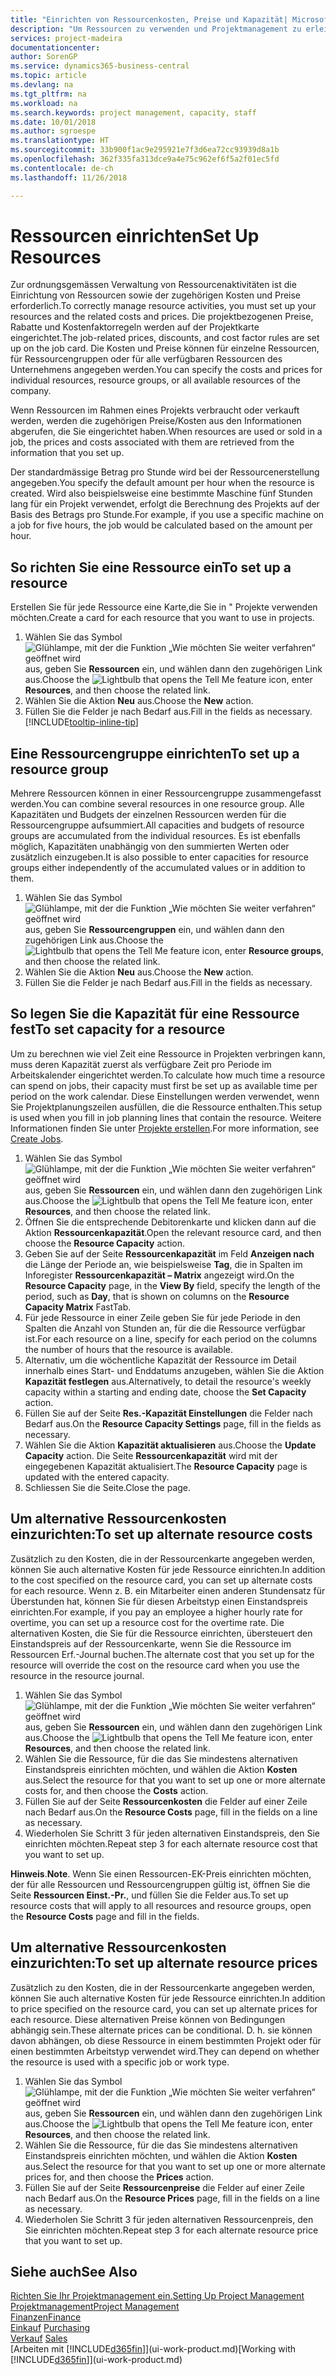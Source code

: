 ```yaml
---
title: "Einrichten von Ressourcenkosten, Preise und Kapazität| Microsoft Docs"
description: "Um Ressourcen zu verwenden und Projektmanagement zu erleichtern, können Sie Kosten und Preisen für einzelne Ressourcen oder Ressourcengruppen angeben und die die Ressourcenkapazität festlegen."
services: project-madeira
documentationcenter: 
author: SorenGP
ms.service: dynamics365-business-central
ms.topic: article
ms.devlang: na
ms.tgt_pltfrm: na
ms.workload: na
ms.search.keywords: project management, capacity, staff
ms.date: 10/01/2018
ms.author: sgroespe
ms.translationtype: HT
ms.sourcegitcommit: 33b900f1ac9e295921e7f3d6ea72cc93939d8a1b
ms.openlocfilehash: 362f335fa313dce9a4e75c962ef6f5a2f01ec5fd
ms.contentlocale: de-ch
ms.lasthandoff: 11/26/2018

---
```

# <a name="set-up-resources"></a><span data-ttu-id="4879f-103">Ressourcen einrichten</span><span class="sxs-lookup"><span data-stu-id="4879f-103">Set Up Resources</span></span>
<span data-ttu-id="4879f-104">Zur ordnungsgemässen Verwaltung von Ressourcenaktivitäten ist die Einrichtung von Ressourcen sowie der zugehörigen Kosten und Preise erforderlich.</span><span class="sxs-lookup"><span data-stu-id="4879f-104">To correctly manage resource activities, you must set up your resources and the related costs and prices.</span></span> <span data-ttu-id="4879f-105">Die projektbezogenen Preise, Rabatte und Kostenfaktorregeln werden auf der Projektkarte eingerichtet.</span><span class="sxs-lookup"><span data-stu-id="4879f-105">The job-related prices, discounts, and cost factor rules are set up on the job card.</span></span> <span data-ttu-id="4879f-106">Die Kosten und Preise können für einzelne Ressourcen, für Ressourcengruppen oder für alle verfügbaren Ressourcen des Unternehmens angegeben werden.</span><span class="sxs-lookup"><span data-stu-id="4879f-106">You can specify the costs and prices for individual resources, resource groups, or all available resources of the company.</span></span>

<span data-ttu-id="4879f-107">Wenn Ressourcen im Rahmen eines Projekts verbraucht oder verkauft werden, werden die zugehörigen Preise/Kosten aus den Informationen abgerufen, die Sie eingerichtet haben.</span><span class="sxs-lookup"><span data-stu-id="4879f-107">When resources are used or sold in a job, the prices and costs associated with them are retrieved from the information that you set up.</span></span>

<span data-ttu-id="4879f-108">Der standardmässige Betrag pro Stunde wird bei der Ressourcenerstellung angegeben.</span><span class="sxs-lookup"><span data-stu-id="4879f-108">You specify the default amount per hour when the resource is created.</span></span> <span data-ttu-id="4879f-109">Wird also beispielsweise eine bestimmte Maschine fünf Stunden lang für ein Projekt verwendet, erfolgt die Berechnung des Projekts auf der Basis des Betrags pro Stunde.</span><span class="sxs-lookup"><span data-stu-id="4879f-109">For example, if you use a specific machine on a job for five hours, the job would be calculated based on the amount per hour.</span></span>

## <a name="to-set-up-a-resource"></a><span data-ttu-id="4879f-110">So richten Sie eine Ressource ein</span><span class="sxs-lookup"><span data-stu-id="4879f-110">To set up a resource</span></span>
<span data-ttu-id="4879f-111">Erstellen Sie für jede Ressource eine Karte,die Sie in " Projekte verwenden möchten.</span><span class="sxs-lookup"><span data-stu-id="4879f-111">Create a card for each resource that you want to use in projects.</span></span>

1. <span data-ttu-id="4879f-112">Wählen Sie das Symbol ![Glühlampe, mit der die Funktion „Wie möchten Sie weiter verfahren“ geöffnet wird](media/ui-search/search_small.png "Wie möchten Sie weiter verfahren?") aus, geben Sie **Ressourcen** ein, und wählen dann den zugehörigen Link aus.</span><span class="sxs-lookup"><span data-stu-id="4879f-112">Choose the ![Lightbulb that opens the Tell Me feature](media/ui-search/search_small.png "Tell me what you want to do") icon, enter **Resources**, and then choose the related link.</span></span>
2. <span data-ttu-id="4879f-113">Wählen Sie die Aktion **Neu** aus.</span><span class="sxs-lookup"><span data-stu-id="4879f-113">Choose the **New** action.</span></span>
3. <span data-ttu-id="4879f-114">Füllen Sie die Felder je nach Bedarf aus.</span><span class="sxs-lookup"><span data-stu-id="4879f-114">Fill in the fields as necessary.</span></span> [!INCLUDE[tooltip-inline-tip](includes/tooltip-inline-tip_md.md)]  

## <a name="to-set-up-a-resource-group"></a><span data-ttu-id="4879f-115">Eine Ressourcengruppe einrichten</span><span class="sxs-lookup"><span data-stu-id="4879f-115">To set up a resource group</span></span>
<span data-ttu-id="4879f-116">Mehrere Ressourcen können in einer Ressourcengruppe zusammengefasst werden.</span><span class="sxs-lookup"><span data-stu-id="4879f-116">You can combine several resources in one resource group.</span></span> <span data-ttu-id="4879f-117">Alle Kapazitäten und Budgets der einzelnen Ressourcen werden für die Ressourcengruppe aufsummiert.</span><span class="sxs-lookup"><span data-stu-id="4879f-117">All capacities and budgets of resource groups are accumulated from the individual resources.</span></span> <span data-ttu-id="4879f-118">Es ist ebenfalls möglich, Kapazitäten unabhängig von den summierten Werten oder zusätzlich einzugeben.</span><span class="sxs-lookup"><span data-stu-id="4879f-118">It is also possible to enter capacities for resource groups either independently of the accumulated values or in addition to them.</span></span>

1. <span data-ttu-id="4879f-119">Wählen Sie das Symbol ![Glühlampe, mit der die Funktion „Wie möchten Sie weiter verfahren“ geöffnet wird](media/ui-search/search_small.png "Wie möchten Sie weiter verfahren?") aus, geben Sie **Ressourcengruppen** ein, und wählen dann den zugehörigen Link aus.</span><span class="sxs-lookup"><span data-stu-id="4879f-119">Choose the ![Lightbulb that opens the Tell Me feature](media/ui-search/search_small.png "Tell me what you want to do") icon, enter **Resource groups**, and then choose the related link.</span></span>
2. <span data-ttu-id="4879f-120">Wählen Sie die Aktion **Neu** aus.</span><span class="sxs-lookup"><span data-stu-id="4879f-120">Choose the **New** action.</span></span>
3. <span data-ttu-id="4879f-121">Füllen Sie die Felder je nach Bedarf aus.</span><span class="sxs-lookup"><span data-stu-id="4879f-121">Fill in the fields as necessary.</span></span>

## <a name="to-set-capacity-for-a-resource"></a><span data-ttu-id="4879f-122">So legen Sie die Kapazität für eine Ressource fest</span><span class="sxs-lookup"><span data-stu-id="4879f-122">To set capacity for a resource</span></span>
<span data-ttu-id="4879f-123">Um zu berechnen wie viel Zeit eine Ressource in Projekten verbringen kann, muss deren Kapazität zuerst als verfügbare Zeit pro Periode im Arbeitskalender eingerichtet werden.</span><span class="sxs-lookup"><span data-stu-id="4879f-123">To calculate how much time a resource can spend on jobs, their capacity must first be set up as available time per period on the work calendar.</span></span> <span data-ttu-id="4879f-124">Diese Einstellungen werden verwendet, wenn Sie Projektplanungszeilen ausfüllen, die die Ressource enthalten.</span><span class="sxs-lookup"><span data-stu-id="4879f-124">This setup is used when you fill in job planning lines that contain the resource.</span></span> <span data-ttu-id="4879f-125">Weitere Informationen finden Sie unter  [Projekte erstellen](projects-how-create-jobs.md).</span><span class="sxs-lookup"><span data-stu-id="4879f-125">For more information, see [Create Jobs](projects-how-create-jobs.md).</span></span>

1. <span data-ttu-id="4879f-126">Wählen Sie das Symbol ![Glühlampe, mit der die Funktion „Wie möchten Sie weiter verfahren“ geöffnet wird](media/ui-search/search_small.png "Wie möchten Sie weiter verfahren?") aus, geben Sie **Ressourcen** ein, und wählen dann den zugehörigen Link aus.</span><span class="sxs-lookup"><span data-stu-id="4879f-126">Choose the ![Lightbulb that opens the Tell Me feature](media/ui-search/search_small.png "Tell me what you want to do") icon, enter **Resources**, and then choose the related link.</span></span>
2. <span data-ttu-id="4879f-127">Öffnen Sie die entsprechende Debitorenkarte und klicken dann auf die Aktion **Ressourcenkapazität**.</span><span class="sxs-lookup"><span data-stu-id="4879f-127">Open the relevant resource card, and then choose the **Resource Capacity** action.</span></span>
3. <span data-ttu-id="4879f-128">Geben Sie auf der Seite **Ressourcenkapazität** im Feld **Anzeigen nach** die Länge der Periode an, wie beispielsweise **Tag**, die in Spalten im Inforegister **Ressourcenkapazität – Matrix** angezeigt wird.</span><span class="sxs-lookup"><span data-stu-id="4879f-128">On the **Resource Capacity** page, in the **View By** field, specify the length of the period, such as **Day**, that is shown on columns on the **Resource Capacity Matrix** FastTab.</span></span>
4. <span data-ttu-id="4879f-129">Für jede Ressource in einer Zeile geben Sie für jede Periode in den Spalten die Anzahl von Stunden an, für die die Ressource verfügbar ist.</span><span class="sxs-lookup"><span data-stu-id="4879f-129">For each resource on a line, specify for each period on the columns the number of hours that the resource is available.</span></span>
5. <span data-ttu-id="4879f-130">Alternativ, um die wöchentliche Kapazität der Ressource im Detail innerhalb eines Start- und Enddatums anzugeben, wählen Sie die Aktion **Kapazität festlegen** aus.</span><span class="sxs-lookup"><span data-stu-id="4879f-130">Alternatively, to detail the resource's weekly capacity within a starting and ending date, choose the **Set Capacity** action.</span></span>
6. <span data-ttu-id="4879f-131">Füllen Sie auf der Seite **Res.-Kapazität Einstellungen** die Felder nach Bedarf aus.</span><span class="sxs-lookup"><span data-stu-id="4879f-131">On the **Resource Capacity Settings** page, fill in the fields as necessary.</span></span>
7. <span data-ttu-id="4879f-132">Wählen Sie die Aktion **Kapazität aktualisieren** aus.</span><span class="sxs-lookup"><span data-stu-id="4879f-132">Choose the **Update Capacity** action.</span></span> <span data-ttu-id="4879f-133">Die Seite **Ressourcenkapazität** wird mit der eingegebenen Kapazität aktualisiert.</span><span class="sxs-lookup"><span data-stu-id="4879f-133">The **Resource Capacity** page is updated with the entered capacity.</span></span>
8. <span data-ttu-id="4879f-134">Schliessen Sie die Seite.</span><span class="sxs-lookup"><span data-stu-id="4879f-134">Close the page.</span></span>

## <a name="to-set-up-alternate-resource-costs"></a><span data-ttu-id="4879f-135">Um alternative Ressourcenkosten einzurichten:</span><span class="sxs-lookup"><span data-stu-id="4879f-135">To set up alternate resource costs</span></span>
<span data-ttu-id="4879f-136">Zusätzlich zu den Kosten, die in der Ressourcenkarte angegeben werden, können Sie auch alternative Kosten für jede Ressource einrichten.</span><span class="sxs-lookup"><span data-stu-id="4879f-136">In addition to the cost specified on the resource card, you can set up alternate costs for each resource.</span></span> <span data-ttu-id="4879f-137">Wenn z. B. ein Mitarbeiter einen anderen Stundensatz für Überstunden hat, können Sie für diesen Arbeitstyp einen Einstandspreis einrichten.</span><span class="sxs-lookup"><span data-stu-id="4879f-137">For example, if you pay an employee a higher hourly rate for overtime, you can set up a resource cost for the overtime rate.</span></span> <span data-ttu-id="4879f-138">Die alternativen Kosten, die Sie für die Ressource einrichten, übersteuert den Einstandspreis auf der Ressourcenkarte, wenn Sie die Ressource im Ressourcen Erf.-Journal buchen.</span><span class="sxs-lookup"><span data-stu-id="4879f-138">The alternate cost that you set up for the resource will override the cost on the resource card when you use the resource in the resource journal.</span></span>

1. <span data-ttu-id="4879f-139">Wählen Sie das Symbol ![Glühlampe, mit der die Funktion „Wie möchten Sie weiter verfahren“ geöffnet wird](media/ui-search/search_small.png "Wie möchten Sie weiter verfahren?") aus, geben Sie **Ressourcen** ein, und wählen dann den zugehörigen Link aus.</span><span class="sxs-lookup"><span data-stu-id="4879f-139">Choose the ![Lightbulb that opens the Tell Me feature](media/ui-search/search_small.png "Tell me what you want to do") icon, enter **Resources**, and then choose the related link.</span></span>  
2. <span data-ttu-id="4879f-140">Wählen Sie die Ressource, für die das Sie mindestens alternativen Einstandspreis einrichten möchten, und wählen die Aktion **Kosten** aus.</span><span class="sxs-lookup"><span data-stu-id="4879f-140">Select the resource for that you want to set up one or more alternate costs for, and then choose the **Costs** action.</span></span>  
3. <span data-ttu-id="4879f-141">Füllen Sie auf der Seite **Ressourcenkosten** die Felder auf einer Zeile nach Bedarf aus.</span><span class="sxs-lookup"><span data-stu-id="4879f-141">On the **Resource Costs** page, fill in the fields on a line as necessary.</span></span>  
4. <span data-ttu-id="4879f-142">Wiederholen Sie Schritt 3 für jeden alternativen Einstandspreis, den Sie einrichten möchten.</span><span class="sxs-lookup"><span data-stu-id="4879f-142">Repeat step 3 for each alternate resource cost that you want to set up.</span></span>

<span data-ttu-id="4879f-143">**Hinweis**.</span><span class="sxs-lookup"><span data-stu-id="4879f-143">**Note**.</span></span> <span data-ttu-id="4879f-144">Wenn Sie einen Ressourcen-EK-Preis einrichten möchten, der für alle Ressourcen und Ressourcengruppen gültig ist, öffnen Sie die Seite **Ressourcen Einst.-Pr.**, und füllen Sie die Felder aus.</span><span class="sxs-lookup"><span data-stu-id="4879f-144">To set up resource costs that will apply to all resources and resource groups, open the **Resource Costs** page and fill in the fields.</span></span>

## <a name="to-set-up-alternate-resource-prices"></a><span data-ttu-id="4879f-145">Um alternative Ressourcenkosten einzurichten:</span><span class="sxs-lookup"><span data-stu-id="4879f-145">To set up alternate resource prices</span></span>
<span data-ttu-id="4879f-146">Zusätzlich zu den Kosten, die in der Ressourcenkarte angegeben werden, können Sie auch alternative Kosten für jede Ressource einrichten.</span><span class="sxs-lookup"><span data-stu-id="4879f-146">In addition to price specified on the resource card, you can set up alternate prices for each resource.</span></span> <span data-ttu-id="4879f-147">Diese alternativen Preise können von Bedingungen abhängig sein.</span><span class="sxs-lookup"><span data-stu-id="4879f-147">These alternate prices can be conditional.</span></span> <span data-ttu-id="4879f-148">D. h. sie können davon abhängen, ob diese Ressource in einem bestimmten Projekt oder für einen bestimmten Arbeitstyp verwendet wird.</span><span class="sxs-lookup"><span data-stu-id="4879f-148">They can depend on whether the resource is used with a specific job or work type.</span></span>

1. <span data-ttu-id="4879f-149">Wählen Sie das Symbol ![Glühlampe, mit der die Funktion „Wie möchten Sie weiter verfahren“ geöffnet wird](media/ui-search/search_small.png "Wie möchten Sie weiter verfahren?") aus, geben Sie **Ressourcen** ein, und wählen dann den zugehörigen Link aus.</span><span class="sxs-lookup"><span data-stu-id="4879f-149">Choose the ![Lightbulb that opens the Tell Me feature](media/ui-search/search_small.png "Tell me what you want to do") icon, enter **Resources**, and then choose the related link.</span></span>
2. <span data-ttu-id="4879f-150">Wählen Sie die Ressource, für die das Sie mindestens alternativen Einstandspreis einrichten möchten, und wählen die Aktion **Kosten** aus.</span><span class="sxs-lookup"><span data-stu-id="4879f-150">Select the resource for that you want to set up one or more alternate prices for, and then choose the **Prices** action.</span></span>
3. <span data-ttu-id="4879f-151">Füllen Sie auf der Seite **Ressourcenpreise** die Felder auf einer Zeile nach Bedarf aus.</span><span class="sxs-lookup"><span data-stu-id="4879f-151">On the **Resource Prices** page, fill in the fields on a line as necessary.</span></span>
4. <span data-ttu-id="4879f-152">Wiederholen Sie Schritt 3 für jeden alternativen Ressourcenpreis, den Sie einrichten möchten.</span><span class="sxs-lookup"><span data-stu-id="4879f-152">Repeat step 3 for each alternate resource price that you want to set up.</span></span>

## <a name="see-also"></a><span data-ttu-id="4879f-153">Siehe auch</span><span class="sxs-lookup"><span data-stu-id="4879f-153">See Also</span></span>
[<span data-ttu-id="4879f-154">Richten Sie Ihr Projektmanagement ein.</span><span class="sxs-lookup"><span data-stu-id="4879f-154">Setting Up Project Management</span></span>](projects-setup-projects.md)  
[<span data-ttu-id="4879f-155">Projektmanagement</span><span class="sxs-lookup"><span data-stu-id="4879f-155">Project Management</span></span>](projects-manage-projects.md)  
[<span data-ttu-id="4879f-156">Finanzen</span><span class="sxs-lookup"><span data-stu-id="4879f-156">Finance</span></span>](finance.md)  
<span data-ttu-id="4879f-157">[Einkauf](purchasing-manage-purchasing.md)       </span><span class="sxs-lookup"><span data-stu-id="4879f-157">[Purchasing](purchasing-manage-purchasing.md)       </span></span>  
<span data-ttu-id="4879f-158">[Verkauf](sales-manage-sales.md)    </span><span class="sxs-lookup"><span data-stu-id="4879f-158">[Sales](sales-manage-sales.md)    </span></span>  
<span data-ttu-id="4879f-159">[Arbeiten mit [!INCLUDE[d365fin](includes/d365fin_md.md)]](ui-work-product.md)</span><span class="sxs-lookup"><span data-stu-id="4879f-159">[Working with [!INCLUDE[d365fin](includes/d365fin_md.md)]](ui-work-product.md)</span></span>  

